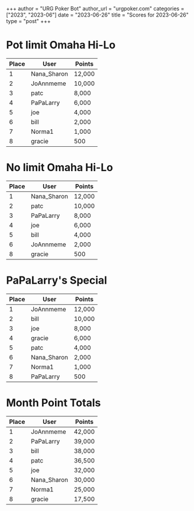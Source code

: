 +++
author = "URG Poker Bot"
author_url = "urgpoker.com"
categories = ["2023", "2023-06"]
date = "2023-06-26"
title = "Scores for 2023-06-26"
type = "post"
+++
# Pot limit Omaha Hi-Lo

| Place | User | Points |
|-------|------|--------|
| 1 | Nana_Sharon | 12,000 |
| 2 | JoAnnmeme | 10,000 |
| 3 | patc | 8,000 |
| 4 | PaPaLarry | 6,000 |
| 5 | joe | 4,000 |
| 6 | bill | 2,000 |
| 7 | Norma1 | 1,000 |
| 8 | gracie | 500 |

# No limit Omaha Hi-Lo

| Place | User | Points |
|-------|------|--------|
| 1 | Nana_Sharon | 12,000 |
| 2 | patc | 10,000 |
| 3 | PaPaLarry | 8,000 |
| 4 | joe | 6,000 |
| 5 | bill | 4,000 |
| 6 | JoAnnmeme | 2,000 |
| 8 | gracie | 500 |

# PaPaLarry's Special

| Place | User | Points |
|-------|------|--------|
| 1 | JoAnnmeme | 12,000 |
| 2 | bill | 10,000 |
| 3 | joe | 8,000 |
| 4 | gracie | 6,000 |
| 5 | patc | 4,000 |
| 6 | Nana_Sharon | 2,000 |
| 7 | Norma1 | 1,000 |
| 8 | PaPaLarry | 500 |

# Month Point Totals

| Place | User | Points |
|-------|------|--------|
| 1 | JoAnnmeme | 42,000 |
| 2 | PaPaLarry | 39,000 |
| 3 | bill | 38,000 |
| 4 | patc | 36,500 |
| 5 | joe | 32,000 |
| 6 | Nana_Sharon | 30,000 |
| 7 | Norma1 | 25,000 |
| 8 | gracie | 17,500 |
